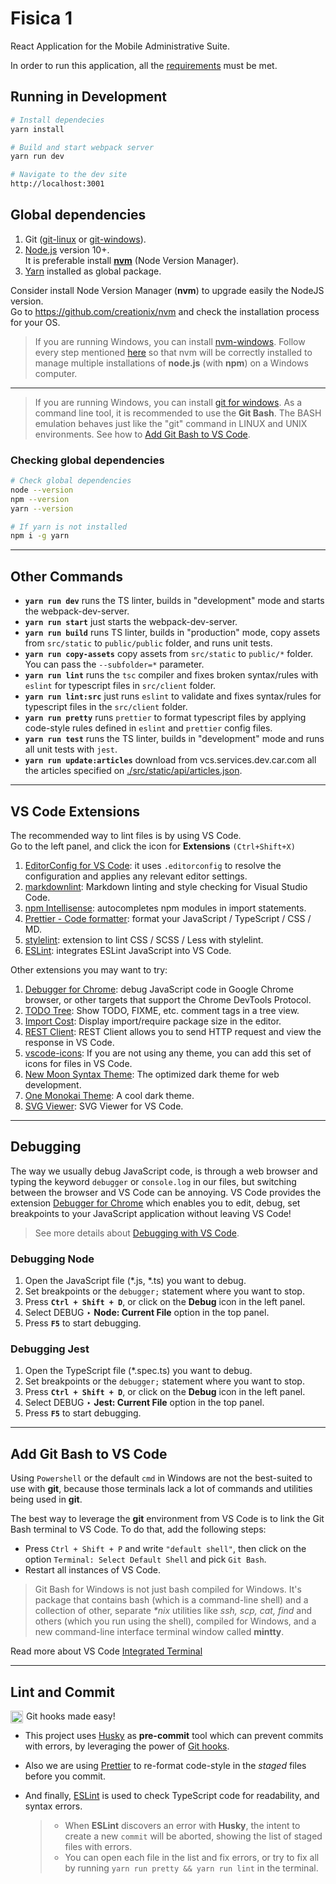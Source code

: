 # Fisica 1

<!-- markdownlint-disable MD033 MD034 MD007 -->

React Application for the Mobile Administrative Suite.

In order to run this application, all the [requirements](#global-dependencies)
must be met.

## Running in Development

```bash
# Install dependecies
yarn install

# Build and start webpack server
yarn run dev

# Navigate to the dev site
http://localhost:3001
```

## Global dependencies

1. Git ([git-linux](https://git-scm.com/book/en/v2/Getting-Started-Installing-Git)
   or [git-windows](https://git-for-windows.github.io/)).
1. [Node.js](https://nodejs.org/en/) version 10+.<br>
   It is preferable install **[nvm](https://github.com/creationix/nvm)**
   (Node Version Manager).
1. [Yarn](https://yarnpkg.com/es-ES/docs/install#windows-stable) installed as global package.

Consider install Node Version Manager (**nvm**) to upgrade easily the NodeJS version.<br>
Go to https://github.com/creationix/nvm and check the installation process for your OS.

> If you are running Windows, you can install
> [nvm-windows](https://github.com/coreybutler/nvm-windows#node-version-manager-nvm-for-windows).
> Follow every step mentioned
> [here](https://github.com/coreybutler/nvm-windows#installation--upgrades)
> so that nvm will be correctly installed to manage multiple installations
> of **node.js** (with **npm**) on a Windows computer.

---

> If you are running Windows, you can install [git for windows](https://git-for-windows.github.io/).
> As a command line tool, it is recommended to use the **Git Bash**.
> The BASH emulation behaves just like the "git" command in LINUX and UNIX environments.
> See how to [Add Git Bash to VS Code](#add-git-bash-to-vs-code).

### Checking global dependencies

```bash
# Check global dependencies
node --version
npm --version
yarn --version

# If yarn is not installed
npm i -g yarn
```

---

## Other Commands

- **`yarn run dev`** runs the TS linter, builds in "development" mode and starts the webpack-dev-server.
- **`yarn run start`** just starts the webpack-dev-server.
- **`yarn run build`** runs TS linter, builds in "production" mode, copy assets from `src/static` to `public/public` folder, and runs unit tests.
- **`yarn run copy-assets`** copy assets from `src/static` to `public/*` folder. You can pass the `--subfolder=*` parameter.
- **`yarn run lint`** runs the `tsc` compiler and fixes broken syntax/rules with `eslint` for typescript files in `src/client` folder.
- **`yarn run lint:src`** just runs `eslint` to validate and fixes syntax/rules for typescript files in the `src/client` folder.
- **`yarn run pretty`** runs `prettier` to format typescript files by applying code-style rules defined in `eslint` and `prettier` config files.
- **`yarn run test`** runs the TS linter, builds in "development" mode and runs all unit tests with `jest`.
- **`yarn run update:articles`** download from vcs.services.dev.car.com all the articles specified on [./src/static/api/articles.json](./src/static/api/articles.json).

---

## VS Code Extensions

The recommended way to lint files is by using VS Code.<br>
Go to the left panel, and click the icon for **Extensions** `(Ctrl+Shift+X)`

1. [EditorConfig for VS Code](https://marketplace.visualstudio.com/items?itemName=EditorConfig.EditorConfig): it uses `.editorconfig` to resolve the configuration and applies any relevant editor settings.
1. [markdownlint](https://marketplace.visualstudio.com/items?itemName=DavidAnson.vscode-markdownlint): Markdown linting and style checking for Visual Studio Code.
1. [npm Intellisense](https://marketplace.visualstudio.com/items?itemName=christian-kohler.npm-intellisense): autocompletes npm modules in import statements.
1. [Prettier - Code formatter](https://marketplace.visualstudio.com/items?itemName=esbenp.prettier-vscode): format your JavaScript / TypeScript / CSS / MD.
1. [stylelint](https://marketplace.visualstudio.com/items?itemName=stylelint.vscode-stylelint): extension to lint CSS / SCSS / Less with stylelint.
1. [ESLint](https://marketplace.visualstudio.com/items?itemName=dbaeumer.vscode-eslint): integrates ESLint JavaScript into VS Code.

Other extensions you may want to try:

1. [Debugger for Chrome](https://marketplace.visualstudio.com/items?itemName=msjsdiag.debugger-for-chrome): debug JavaScript code in Google Chrome browser, or other targets that support the Chrome DevTools Protocol.
1. [TODO Tree](https://marketplace.visualstudio.com/items?itemName=Gruntfuggly.todo-tree): Show TODO, FIXME, etc. comment tags in a tree view.
1. [Import Cost](https://marketplace.visualstudio.com/items?itemName=wix.vscode-import-cost): Display import/require package size in the editor.
1. [REST Client](https://marketplace.visualstudio.com/items?itemName=humao.rest-client): REST Client allows you to send HTTP request and view the response in VS Code.
1. [vscode-icons](https://marketplace.visualstudio.com/items?itemName=robertohuertasm.vscode-icons): If you are not using any theme, you can add this set of icons for files in VS Code.
1. [New Moon Syntax Theme](https://marketplace.visualstudio.com/items?itemName=taniarascia.new-moon-vscode): The optimized dark theme for web development.
1. [One Monokai Theme](https://marketplace.visualstudio.com/items?itemName=azemoh.one-monokai): A cool dark theme.
1. [SVG Viewer](https://marketplace.visualstudio.com/items?itemName=cssho.vscode-svgviewer): SVG Viewer for VS Code.

---

## Debugging

The way we usually debug JavaScript code, is through a web browser and
typing the keyword `debugger` or `console.log` in our files, but switching
between the browser and VS Code can be annoying. VS Code provides the extension
[Debugger for Chrome](https://marketplace.visualstudio.com/items?itemName=msjsdiag.debugger-for-chrome)
which enables you to edit, debug, set breakpoints to your JavaScript
application without leaving VS Code!

> See more details about [Debugging with VS Code](https://gist.github.com/jherax/a8e3bbf5f710d69bbb083c89977740b7).

### Debugging Node

1. Open the JavaScript file (\*.js, \*.ts) you want to debug.
1. Set breakpoints or the `debugger;` statement where you want to stop.
1. Press **`Ctrl + Shift + D`**, or click on the **Debug** icon in the left panel.
1. Select DEBUG &#8227; **Node: Current File** option in the top panel.
1. Press **`F5`** to start debugging.

### Debugging Jest

1. Open the TypeScript file (\*.spec.ts) you want to debug.
1. Set breakpoints or the `debugger;` statement where you want to stop.
1. Press **`Ctrl + Shift + D`**, or click on the **Debug** icon in the left panel.
1. Select DEBUG &#8227; **Jest: Current File** option in the top panel.
1. Press **`F5`** to start debugging.

---

## Add Git Bash to VS Code

Using `Powershell` or the default `cmd` in Windows are not the best-suited to use with **git**,
because those terminals lack a lot of commands and utilities being used in **git**.

The best way to leverage the **git** environment from VS Code is to link the Git Bash terminal
to VS Code. To do that, add the following steps:

- Press `Ctrl + Shift + P` and write `"default shell"`, then click on the option
  `Terminal: Select Default Shell` and pick `Git Bash`.
- Restart all instances of VS Code.

> Git Bash for Windows is not just bash compiled for Windows. It's package that contains bash (which is a command-line shell) and a collection of other, separate _\*nix_ utilities like _ssh, scp, cat, find_ and others (which you run using the shell), compiled for Windows, and a new command-line interface terminal window called **mintty**.

Read more about VS Code [Integrated Terminal](https://code.visualstudio.com/docs/editor/integrated-terminal)

---

## Lint and Commit

<img src="https://github.githubassets.com/images/icons/emoji/unicode/1f436.png" alt="husky" width="20" style="float: left; margin-right: 5px;"/> Git hooks made easy!

- This project uses [Husky](https://github.com/typicode/husky) as **pre-commit**
  tool which can prevent commits with errors, by leveraging the power of
  [Git hooks](https://git-scm.com/book/uz/v2/Customizing-Git-Git-Hooks).

- Also we are using [Prettier](https://prettier.io/docs/en/precommit.html)
  to re-format code-style in the _staged_ files before you commit.

- And finally, [ESLint](https://eslint.org/docs/user-guide/command-line-interface) is used to
  check TypeScript code for readability, and syntax errors.
  > - When **ESLint** discovers an error with **Husky**, the intent to create a new `commit`
  >   will be aborted, showing the list of staged files with errors.
  > - You can open each file in the list and fix errors, or try to fix all
  >   by running `yarn run pretty && yarn run lint` in the terminal.<br>
